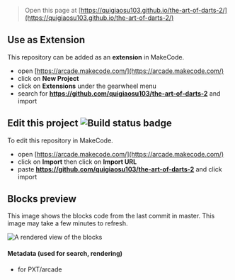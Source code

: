  


> Open this page at [https://quigiaosu103.github.io/the-art-of-darts-2/](https://quigiaosu103.github.io/the-art-of-darts-2/)

## Use as Extension

This repository can be added as an **extension** in MakeCode.

* open [https://arcade.makecode.com/](https://arcade.makecode.com/)
* click on **New Project**
* click on **Extensions** under the gearwheel menu
* search for **https://github.com/quigiaosu103/the-art-of-darts-2** and import

## Edit this project ![Build status badge](https://github.com/quigiaosu103/the-art-of-darts-2/workflows/MakeCode/badge.svg)

To edit this repository in MakeCode.

* open [https://arcade.makecode.com/](https://arcade.makecode.com/)
* click on **Import** then click on **Import URL**
* paste **https://github.com/quigiaosu103/the-art-of-darts-2** and click import

## Blocks preview

This image shows the blocks code from the last commit in master.
This image may take a few minutes to refresh.

![A rendered view of the blocks](https://github.com/quigiaosu103/the-art-of-darts-2/raw/master/.github/makecode/blocks.png)

#### Metadata (used for search, rendering)

* for PXT/arcade
<script src="https://makecode.com/gh-pages-embed.js"></script><script>makeCodeRender("{{ site.makecode.home_url }}", "{{ site.github.owner_name }}/{{ site.github.repository_name }}");</script>
